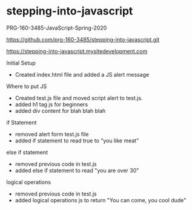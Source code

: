 # stepping-into-javascript
PRG-160-3485-JavaScript-Spring-2020 

https://github.com/prg-160-3485/stepping-into-javascript.git

https://stepping-into-javascript.mysitedevelopment.com


Initial Setup
- Created index.html file and added a JS alert message

Where to put JS

- Created test.js file and moved script alert to test.js.
- added h1 tag js for beginners
- added div content for blah blah blah

if Statement
- removed alert form test.js file 
- added if statement to read true to "you like meat"

else if statement
- removed previous code in test.js
- added else if statement to read "you are over 30"

logical operations
- removed previous code in test.js
- added logical operations js to return "You can come, you cool dude"
